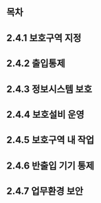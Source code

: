## 목차

## 2.4.1 보호구역 지정

## 2.4.2 출입통제

## 2.4.3 정보시스템 보호

## 2.4.4 보호설비 운영

## 2.4.5 보호구역 내 작업

## 2.4.6 반출입 기기 통제

## 2.4.7 업무환경 보안